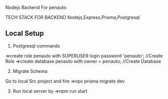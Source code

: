 Nodejs Backend For penauto

TECH STACK FOR BACKEND
Nodejs,Express,Prisma,Postgresql



Local Setup
--------------
1) Postgresql commands

=>create role penauto with SUPERUSER login password 'penauto'; //Create Role
=>create database penauto with owner = penauto; //Create Database


2) Migrate Schema

Go to local Src project and fire
=>npx prisma migrate dev

3) Run local server by
=>npm run start